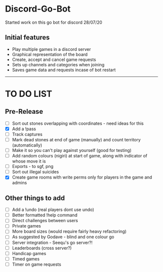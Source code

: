 # Discord-Go-Bot

Started work on this go bot for discord 28/07/20

## Initial features 
* Play multiple games in a discord server
* Graphical representation of the board
* Create, accept and cancel game requests
* Sets up channels and categories when joining
* Saves game data and requests incase of bot restart
---
# TO DO LIST
## Pre-Release
- [ ] Sort out stones overlapping with coordinates - need ideas for this
- [x] Add a !pass
- [ ] Track captures
- [ ] Mark dead stones at end of game (manually) and count territory (automatically)
- [ ] Make it so you can't play against yourself (good for testing)
- [ ] Add random colours (nigiri) at start of game, along with indicator of whose move it is
- [ ] Exports - to sgf, png
- [ ] Sort out illegal suicides
- [x] Create game rooms with write perms only for players in the game and admins
## Other things to add
- [ ] Add a !undo (real players dont use undo)
- [ ] Better formatted !help command
- [ ] Direct challenges between users
- [ ] Private games
- [ ] More board sizes (would require fairly heavy refactoring)
- [ ] As suggested by Godave - blind and one colour go
- [ ] Server integration - Seequ's go server?!
- [ ] Leaderboards (cross server?)
- [ ] Handicap games
- [ ] Timed games
- [ ] Timer on game requests
